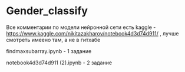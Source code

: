 # Gender_classify
Все комментарии по модели нейронной сети есть kaggle - https://www.kaggle.com/nikitazakharov/notebook4d3d74d911/ , лучше смотреть имеено там, а не в гитхабе

findmaxsubarray.ipynb - 1 задание

notebook4d3d74d911 (2).ipynb - 2 задание

